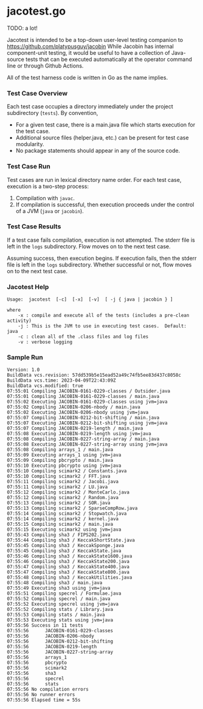 # jacotest.go

TODO: a lot!

Jacotest is intended to be a top-down user-level testing companion to https://github.com/platypusguy/jacobin 
While Jacobin has internal component-unit testing, it would be useful to have a collection of Java-source tests that can be executed automatically 
at the operator command line or through Github Actions.

All of the test harness code is written in Go as the name implies.

### Test Case Overview

Each test case occupies a directory immediately under the project subdirectory (```tests```).  By convention,
* For a given test case, there is a main.java file which starts execution for the test case.
* Additional source files (helper.java, etc.) can be present for test case modularity.
* No package statements should appear in any of the source code.

### Test Case Run

Test cases are run in lexical directory name order.  For each test case, execution is a two-step process:
1) Compilation with ```javac```.
2) If compilation is successful, then execution proceeds under the control of a JVM (```java``` or ```jacobin```).

### Test Case Results

If a test case fails compilation, execution is not attempted.  The stderr file is left in the ```logs``` subdirectory.  Flow moves on to the next test case.

Assuming success, then execution begins.  If execution fails, then the stderr file is left in the ```logs``` subdirectory.  Whether successful or not, flow moves on to the next test case.

### Jacotest Help

```
Usage:  jacotest  [-c]  [-x]  [-v]  [ -j { java | jacobin } ]

where
	-x : compile and execute all of the tests (includes a pre-clean activity)
	-j : This is the JVM to use in executing test cases.  Default: java
	-c : clean all of the .class files and log files
	-v : verbose logging
```

### Sample Run

```
Version: 1.0
BuildData vcs.revision: 57dd539b5e15ead52a49c74fb5ee83d437c8058c
BuildData vcs.time: 2023-04-09T22:43:09Z
BuildData vcs.modified: true
07:55:01 Compiling JACOBIN-0161-0229-classes / Outsider.java
07:55:01 Compiling JACOBIN-0161-0229-classes / main.java
07:55:02 Executing JACOBIN-0161-0229-classes using jvm=java
07:55:02 Compiling JACOBIN-0206-nbody / main.java
07:55:02 Executing JACOBIN-0206-nbody using jvm=java
07:55:07 Compiling JACOBIN-0212-bit-shifting / main.java
07:55:07 Executing JACOBIN-0212-bit-shifting using jvm=java
07:55:07 Compiling JACOBIN-0219-length / main.java
07:55:08 Executing JACOBIN-0219-length using jvm=java
07:55:08 Compiling JACOBIN-0227-string-array / main.java
07:55:08 Executing JACOBIN-0227-string-array using jvm=java
07:55:08 Compiling arrays_1 / main.java
07:55:09 Executing arrays_1 using jvm=java
07:55:09 Compiling pbcrypto / main.java
07:55:10 Executing pbcrypto using jvm=java
07:55:10 Compiling scimark2 / Constants.java
07:55:10 Compiling scimark2 / FFT.java
07:55:11 Compiling scimark2 / Jacobi.java
07:55:11 Compiling scimark2 / LU.java
07:55:12 Compiling scimark2 / MonteCarlo.java
07:55:12 Compiling scimark2 / Random.java
07:55:13 Compiling scimark2 / SOR.java
07:55:13 Compiling scimark2 / SparseCompRow.java
07:55:14 Compiling scimark2 / Stopwatch.java
07:55:14 Compiling scimark2 / kernel.java
07:55:15 Compiling scimark2 / main.java
07:55:15 Executing scimark2 using jvm=java
07:55:43 Compiling sha3 / FIPS202.java
07:55:44 Compiling sha3 / KeccakShortState.java
07:55:45 Compiling sha3 / KeccakSponge.java
07:55:45 Compiling sha3 / KeccakState.java
07:55:46 Compiling sha3 / KeccakState1600.java
07:55:46 Compiling sha3 / KeccakState200.java
07:55:47 Compiling sha3 / KeccakState400.java
07:55:47 Compiling sha3 / KeccakState800.java
07:55:48 Compiling sha3 / KeccakUtilities.java
07:55:48 Compiling sha3 / main.java
07:55:49 Executing sha3 using jvm=java
07:55:51 Compiling specrel / Formulae.java
07:55:52 Compiling specrel / main.java
07:55:52 Executing specrel using jvm=java
07:55:52 Compiling stats / Library.java
07:55:53 Compiling stats / main.java
07:55:53 Executing stats using jvm=java
07:55:56 Success in 11 tests
07:55:56      JACOBIN-0161-0229-classes
07:55:56      JACOBIN-0206-nbody
07:55:56      JACOBIN-0212-bit-shifting
07:55:56      JACOBIN-0219-length
07:55:56      JACOBIN-0227-string-array
07:55:56      arrays_1
07:55:56      pbcrypto
07:55:56      scimark2
07:55:56      sha3
07:55:56      specrel
07:55:56      stats
07:55:56 No compilation errors
07:55:56 No runner errors
07:55:56 Elapsed time = 55s

```
